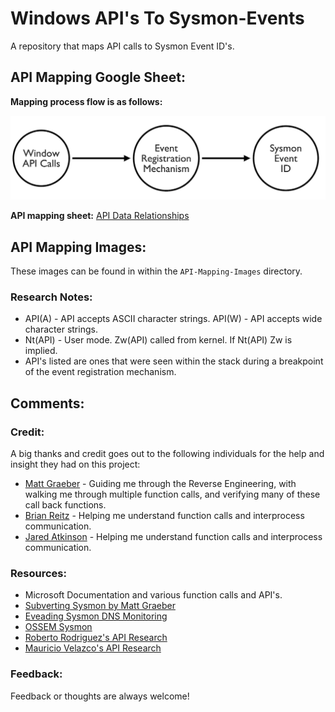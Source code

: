 # Windows API's To Sysmon-Events
A repository that maps API calls to Sysmon Event ID's. 

## API Mapping Google Sheet: 
**Mapping process flow is as follows:**

![Mapping](/API-Mapping-Images/Mapping-Overview.png)

**API mapping sheet:**
[API Data Relationships](https://docs.google.com/spreadsheets/d/1T4sm1freM4KJk9Wu8GNxDQDRPur7159kcUji9pk03xU/edit?usp=sharing)


## API Mapping Images:


These images can be found in within the `API-Mapping-Images` directory. 


### Research Notes:
- API(A) - API accepts ASCII character strings. API(W) - API accepts wide character strings. 
- Nt(API) - User mode. Zw(API) called from kernel. If Nt(API) Zw is implied.
- API's listed are ones that were seen within the stack during a breakpoint of the event registration mechanism.

## Comments:
### Credit:
A big thanks and credit goes out to the following individuals for the help and insight they had on this project:

* [Matt Graeber](https://twitter.com/mattifestation) - Guiding me through the Reverse Engineering, with walking me through multiple function calls, and verifying many of these call back functions. 
* [Brian Reitz](https://twitter.com/brian_psu) - Helping me understand function calls and interprocess communication.
* [Jared Atkinson](https://twitter.com/jaredcatkinson) - Helping me understand function calls and interprocess communication. 

### Resources:
* Microsoft Documentation and various function calls and API's. 
* [Subverting Sysmon by Matt Graeber](https://specterops.io/assets/resources/Subverting_Sysmon.pdf)
* [Eveading Sysmon DNS Monitoring](https://blog.xpnsec.com/evading-sysmon-dns-monitoring/)
* [OSSEM Sysmon](https://github.com/hunters-forge/OSSEM/tree/master/data_dictionaries/windows/sysmon)
* [Roberto Rodriguez's API Research](https://docs.google.com/spreadsheets/d/1Y3MHsgDWj_xH4qrqIMs4kYJq1FSuqv4LqIrcX24L10A/edit#gid=0)
* [Mauricio Velazco's API Research](https://www.slideshare.net/mvelazco/derbycon-2019)

### Feedback:
Feedback or thoughts are always welcome! 
